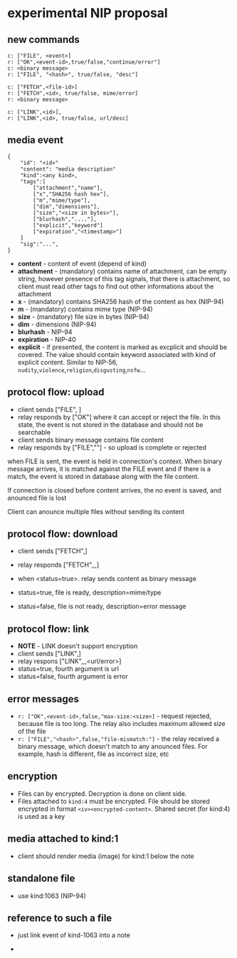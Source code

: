 # experimental NIP proposal 

## new commands

```
c: ["FILE", <event>]
r: ["OK",<event-id>,true/false,"continue/error"]
c: <binary message>
r: ["FILE", "<hash>", true/false, "desc"]
```

```
c: ["FETCH",<file-id>]
r: ["FETCH",<id>, true/false, mime/error]
r: <binary message>
```

```
c: ["LINK",<id>],
r: ["LINK",<id>, true/false, url/desc]
```



## media event

```
{
    "id": "<id>"
    "content": "media description"
    "kind":<any kind>,
    "tags":[
        ["attachment","name"],
        ["x","SHA256 hash hex"],
        ["m","mime/type"],
        ["dim","dimensions"],
        ["size","<size in bytes>"],
        ["blurhash","...."],
        ["explicit","keyword"]
        ["expiration","<timestamp>"]
    ]
    "sig":"...",
}
```

* **content** - content of event (depend of kind)
* **attachment** - (mandatory) contains name of attachment, can be empty string, however
presence of this tag signals, that there is attachment, so client must read other tags to
find out other informations about the attachment
* **x** - (mandatory) contains SHA256 hash of the content as hex (NIP-94)
* **m** - (mandatory) contains mime type (NIP-94)
* **size** - (mandatory) file size in bytes (NIP-94)
* **dim** - dimensions (NIP-94)
* **blurhash** - NIP-94
* **expiration** - NIP-40
* **explicit** - if presented, the content is marked as excplicit and should be covered. The
value should contain keyword associated with kind of explicit content. Similar to NIP-56, `nudity`,`violence`,`religion`,`disgusting`,`nsfw`...



## protocol flow: upload

* client sends ["FILE", <event>]
* relay responds by ["OK"] where it can accept or reject the file. In this state, the event
is not stored in the database and should not be searchable
* client sends binary message contains file content
* relay responds by ["FILE","<hash>"] - so upload is complete or rejected

when FILE is sent, the event is held in connection's context. When binary message arrives, it
is matched against the FILE event and if there is a match, the event is stored in database along
with the file content.

If connection is closed before content arrives, the no event is saved, and anounced file is lost

Client can anounce multiple files without sending its content

## protocol flow: download

* client sends ["FETCH",<hash>]
* relay responds ["FETCH",<hash>,<status>,<description>]
* when <status=true>. relay sends content as binary message

* status=true, file is ready, description=mime/type
* status=false, file is not ready, description=error message

## protocol flow: link

* **NOTE** - LINK doesn't support encryption
* client sends ["LINK",<hash>]
* relay respons ["LINK",<hash>,<status>,<url/error>]
* status=true, fourth argument is url
* status=false, fourth argument is error

## error messages

* `r: ["OK",<event-id>,false,"max-size:<size>]` - request rejected, because file is too long. The relay also includes maximum allowed size of the file
* `r: ["FILE","<hash>",false,"file-mismatch:"]` - the relay received a binary message, which doesn't
match to any anounced files. For example, hash is different, file as incorrect size, etc


## encryption

* Files can by encrypted. Decryption is done on client side.
* Files attached to `kind:4` must be encrypted. File should be stored encrypted in format `<iv><encrypted-content>`. Shared secret (for kind:4) is used as a key

## media attached to kind:1

* client should render media (image) for kind:1 below the note

## standalone file

* use kind:1063 (NIP-94)

## reference to such a file 

* just link event of kind-1063 into a note


* 

